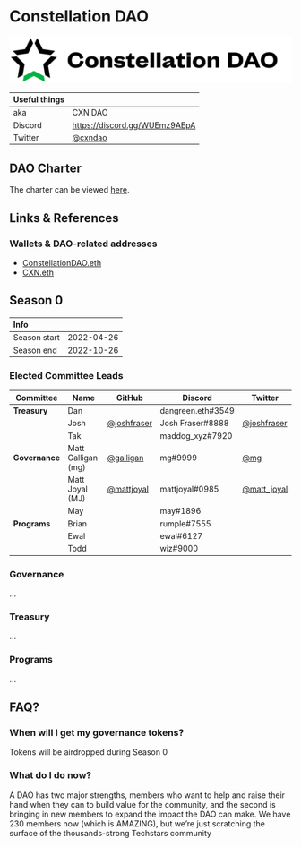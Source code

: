 # Constellation DAO

![Constellation DAO Logo](brand/assets/cxnWordmarkLight.svg)

| Useful things |                                 |
|---------------|---------------------------------|
| aka           | CXN DAO                         |
| Discord       | https://discord.gg/WUEmz9AEpA |
| Twitter       | [@cxndao](https://twitter.com)  |

## DAO Charter

The charter can be viewed [here](https://docs.google.com/document/d/1sCsD-QiLkXr5_uL-bL4h0PhTFoPCC6dnSbMBuKBr3OM/view#).

## Links & References

### Wallets & DAO-related addresses

- [ConstellationDAO.eth](https://etherscan.io/address/constellationdao.eth)
- [CXN.eth](https://etherscan.io/address/cxn.eth)

## Season 0

| Info         |            |
|:-------------|------------|
| Season start | 2022-04-26 |
| Season end   | 2022-10-26 |

### Elected Committee Leads

| Committee      | Name               | GitHub                    | Discord             | Twitter          |
|----------------|--------------------|---------------------------|---------------------|------------------|
| **Treasury**   | Dan                |                           | dangreen.eth#3549   |                  |
|                | Josh               | [@joshfraser](https://github.com/joshfraser)    | Josh Fraser#8888 | [@joshfraser](https://twitter.com/joshfraser) |
|                | Tak                |                           | maddog_xyz#7920     |                  |
| **Governance** | Matt Galligan (mg) | [@galligan](https://github.com/galligan)            | mg#9999          | [@mg](https://twitter.com/mg)     |
|                | Matt Joyal (MJ)    | [@mattjoyal](https://github.com/mattjoyal)      | mattjoyal#0985   | [@matt_joyal](https://twitter.com/Matt_Joyal) |
|                | May                |                           | may#1896            |         |
| **Programs**   | Brian              |                           | rumple#7555         |         |
|                | Ewal               |                           | ewal#6127           |         |
|                | Todd               |                           | wiz#9000            |         |

### Governance

…

### Treasury

…

### Programs

…

## FAQ?

### When will I get my governance tokens?

Tokens will be airdropped during Season 0

### What do I do now?

A DAO has two major strengths, members who want to help and raise their hand when they can to build value for the community, and the second is bringing in new members to expand the impact the DAO can make. We have 230 members now (which is AMAZING), but we’re just scratching the surface of the thousands-strong Techstars community
